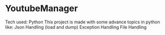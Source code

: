 # YoutubeManager
Tech used: Python
This project is made with some advance topics in python like:
 Json Handling (load and dump)
 Exception Handling
 File Handling
